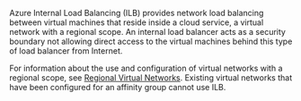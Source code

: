 
Azure Internal Load Balancing (ILB) provides network load balancing between virtual machines that reside inside a cloud service, a virtual network with a regional scope. An internal load balancer acts as a security boundary not allowing direct access to the virtual machines behind this type of load balancer from Internet.

For information about the use and configuration of virtual networks with a regional scope, see [Regional Virtual Networks](virtual-networks-migrate-to-regional-vnet.md). Existing virtual networks that have been configured for an affinity group cannot use ILB.





